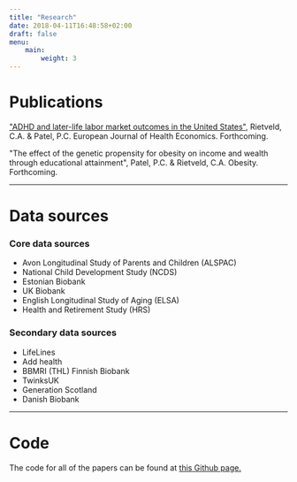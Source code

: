 ```yaml
---
title: "Research"
date: 2018-04-11T16:48:58+02:00
draft: false
menu:
    main:
        weight: 3
---
```

# Publications
["ADHD and later-life labor market outcomes in the United States"](https://link.springer.com/article/10.1007/s10198-019-01055-0 ), Rietveld, C.A. & Patel, P.C. European Journal of Health Economics. Forthcoming. 

"The effect of the genetic propensity for obesity on income and wealth through educational attainment", Patel, P.C. & Rietveld, C.A. Obesity. Forthcoming.  


*** 

# Data sources

### Core data sources
* Avon Longitudinal Study of Parents and Children (ALSPAC)
* National Child Development Study (NCDS)
* Estonian Biobank
* UK Biobank
* English Longitudinal Study of Aging (ELSA)
* Health and Retirement Study (HRS)  
  

### Secondary data sources
* LifeLines
* Add health
* BBMRI (THL) Finnish Biobank
* TwinksUK
* Generation Scotland
* Danish Biobank

*** 

# Code

The code for all of the papers can be found at [this Github page.](http://github.com/geighei)
